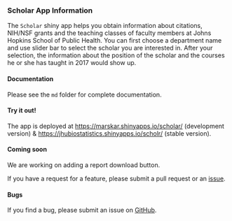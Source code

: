 ### Scholar App Information
The `Scholar` shiny app helps you obtain information about citations, NIH/NSF grants and the teaching classes of faculty members at Johns Hopkins School of Public Health. You can first choose a department name and use slider bar to select the scholar you are interested in. After your selection, the information about the position of the scholar and the courses he or she has taught in 2017 would show up.
#### Documentation
Please see the `md` folder for complete documentation.

#### Try it out!
The app is deployed at
https://marskar.shinyapps.io/scholar/ (development version)
&
https://jhubiostatistics.shinyapps.io/scholr/ (stable version).

#### Coming soon
We are working on adding a report download button.

If you have a request for a feature, please submit a pull request or an [issue](https://github.com/adv-datasci/scholar/issues).

#### Bugs
If you find a bug, please submit an issue on [GitHub](https://github.com/adv-datasci/scholar/issues).
